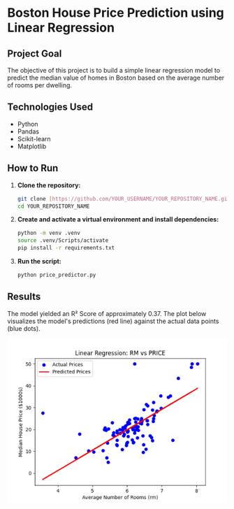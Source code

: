# Boston House Price Prediction using Linear Regression

## Project Goal
The objective of this project is to build a simple linear regression model to predict the median value of homes in Boston based on the average number of rooms per dwelling.

## Technologies Used
- Python
- Pandas
- Scikit-learn
- Matplotlib

## How to Run
1.  **Clone the repository:**
    ```bash
    git clone [https://github.com/YOUR_USERNAME/YOUR_REPOSITORY_NAME.git](https://github.com/YOUR_USERNAME/YOUR_REPOSITORY_NAME.git)
    cd YOUR_REPOSITORY_NAME
    ```
2.  **Create and activate a virtual environment and install dependencies:**
    ```bash
    python -m venv .venv
    source .venv/Scripts/activate
    pip install -r requirements.txt
    ```
3.  **Run the script:**
    ```bash
    python price_predictor.py
    ```

## Results
The model yielded an R² Score of approximately 0.37. The plot below visualizes the model's predictions (red line) against the actual data points (blue dots).

![Regression Plot](result_plot.png)